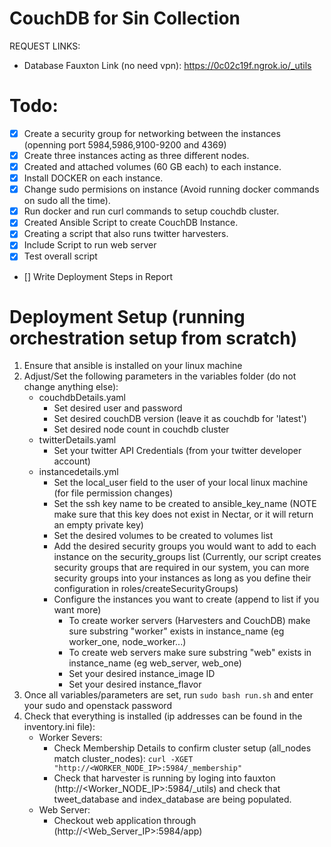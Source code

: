 # CouchDB for Sin Collection

REQUEST LINKS:
- Database Fauxton Link (no need vpn): https://0c02c19f.ngrok.io/_utils

# Todo:

- [x] Create a security group for networking between the instances (openning port 5984,5986,9100-9200 and 4369)
- [x] Create three instances acting as three different nodes.
- [x] Created and attached volumes (60 GB each) to each instance.
- [x] Install DOCKER on each instance.
- [x] Change sudo permisions on instance (Avoid running docker commands on sudo all the time).
- [x] Run docker and run curl commands to setup couchdb cluster.
- [x] Created Ansible Script to create CouchDB Instance.
- [x] Creating a script that also runs twitter harvesters.
- [X] Include Script to run web server
- [X] Test overall script 
- [] Write Deployment Steps in Report

# Deployment Setup (running orchestration setup from scratch)
1. Ensure that ansible is installed on your linux machine
2. Adjust/Set the following parameters in the variables folder (do not change anything else):
	- couchdbDetails.yaml
		- Set desired user and password
		- Set desired couchDB version (leave it as couchdb for 'latest')
		- Set desired node count in couchdb cluster
	- twitterDetails.yaml
		- Set your twitter API Credentials (from your twitter developer account)
	- instancedetails.yml
		- Set the local_user field to the user of your local linux machine (for file permission changes)
		- Set the ssh key name to be created to ansible_key_name
		(NOTE make sure that this key does not exist in Nectar, or it will return an empty private key)
		- Set the desired volumes to be created to volumes list
		- Add the desired security groups you would want to add to each instance on the security_groups list
		(Currently, our script creates security groups that are required in our system, you can more security groups into your instances as long as you define their configuration in roles/createSecurityGroups)
		- Configure the instances you want to create (append to list if you want more)
			* To create worker servers (Harvesters and CouchDB) make sure substring "worker" exists in instance_name (eg worker_one, node_worker...)
			* To create web servers make sure substring "web" exists in instance_name
			  (eg web_server, web_one)
			* Set your desired instance_image ID 
			* Set your desired instance_flavor
3. Once all variables/parameters are set, run `sudo bash run.sh` and enter your sudo and openstack password
4. Check that everything is installed (ip addresses can be found in the inventory.ini file):
	- Worker Severs:
		* Check Membership Details to confirm cluster setup (all_nodes match cluster_nodes):
		`curl -XGET "http://<WORKER_NODE_IP>:5984/_membership"`
		* Check that harvester is running by loging into fauxton (http://<Worker_NODE_IP>:5984/_utils) and check that tweet_database and index_database are being populated.
	- Web Server:
		* Checkout web application through (http://<Web_Server_IP>:5984/app)
